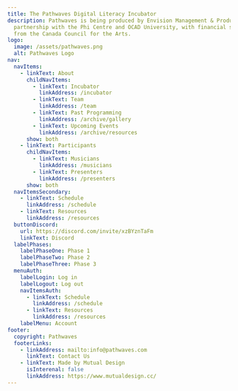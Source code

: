 ```yaml
---
title: The Pathwaves Digital Literacy Incubator
description: Pathwaves is being produced by Envision Management & Production in
  partnership with the Phi Centre and OCAD University, with financial support
  from the Canada Council for the Arts.
logo:
  image: /assets/pathwaves.png
  alt: Pathwaves Logo
nav:
  navItems:
    - linkText: About
      childNavItems:
        - linkText: Incubator
          linkAddress: /incubator
        - linkText: Team
          linkAddress: /team
        - linkText: Past Programming
          linkAddress: /archive/gallery
        - linkText: Upcoming Events
          linkAddress: /archive/resources
      show: both
    - linkText: Participants
      childNavItems:
        - linkText: Musicians
          linkAddress: /musicians
        - linkText: Presenters
          linkAddress: /presenters
      show: both
  navItemsSecondary:
    - linkText: Schedule
      linkAddress: /schedule
    - linkText: Resources
      linkAddress: /resources
  buttonDiscord:
    url: https://discord.com/invite/xzBYznTaFm
    linkText: Discord
  labelPhases:
    labelPhaseOne: Phase 1
    labelPhaseTwo: Phase 2
    labelPhaseThree: Phase 3
  menuAuth:
    labelLogin: Log in
    labelLogout: Log out
    navItemsAuth:
      - linkText: Schedule
        linkAddress: /schedule
      - linkText: Resources
        linkAddress: /resources
    labelMenu: Account
footer:
  copyright: Pathwaves
  footerLinks:
    - linkAddress: mailto:info@pathwaves.com
      linkText: Contact Us
    - linkText: Made by Mutual Design
      isInterenal: false
      linkAddress: https://www.mutualdesign.cc/
---
```

